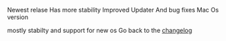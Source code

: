 Newest relase 
Has more stability
Improved Updater
And bug fixes
Mac Os version

mostly stabilty and support for new os
Go back to the [changelog](https://the-all-python-project.github.io/SimplePythonBrowser/changelog)
